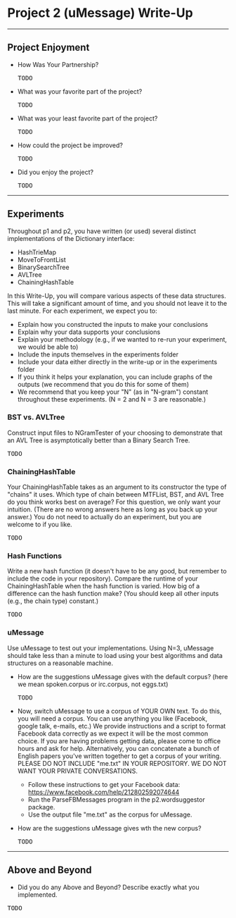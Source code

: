# Project 2 (uMessage) Write-Up #
--------

## Project Enjoyment ##
- How Was Your Partnership?
  <pre>TODO</pre>
  
- What was your favorite part of the project?
  <pre>TODO</pre>

- What was your least favorite part of the project?
  <pre>TODO</pre>

- How could the project be improved?
  <pre>TODO</pre>

- Did you enjoy the project?
  <pre>TODO</pre>
    
-----

## Experiments ##
Throughout p1 and p2, you have written (or used) several distinct implementations of the Dictionary interface:
 - HashTrieMap 
 - MoveToFrontList
 - BinarySearchTree
 - AVLTree
 - ChainingHashTable
 
 In this Write-Up, you will compare various aspects of these data structures.  This will take a significant amount of
 time, and you should not leave it to the last minute.  For each experiment, we expect you to:
 - Explain how you constructed the inputs to make your conclusions
 - Explain why your data supports your conclusions
 - Explain your methodology (e.g., if we wanted to re-run your experiment, we would be able to)
 - Include the inputs themselves in the experiments folder
 - Include your data either directly in the write-up or in the experiments folder
 - If you think it helps your explanation, you can include graphs of the outputs (we recommend that you do this for some of them)
 - We recommend that you keep your "N" (as in "N-gram") constant throughout these experiments. (N = 2 and N = 3 are reasonable.) 


### BST vs. AVLTree ###
Construct input files to NGramTester of your choosing to demonstrate that an AVL Tree is asymptotically better
than a Binary Search Tree.
<pre>TODO</pre>

### ChainingHashTable ###
Your ChainingHashTable takes as an argument to its constructor the type of "chains" it uses.  Which type
of chain between MTFList, BST, and AVL Tree do you think works best on average?  For this question, we
only want your intuition.  (There are no wrong answers here as long as you back up your answer.)  You
do not need to actually do an experiment, but you are welcome to if you like.
<pre>TODO</pre>
 
### Hash Functions ###
Write a new hash function (it doesn't have to be any good, but remember to include the code in your repository).
Compare the runtime of your ChainingHashTable when the hash function is varied.  How big of a difference can the
hash function make?  (You should keep all other inputs (e.g., the chain type) constant.)
<pre>TODO</pre>

### uMessage ###
Use uMessage to test out your implementations.  Using N=3, uMessage should take less than a minute to load using
your best algorithms and data structures on a reasonable machine.

 -  How are the suggestions uMessage gives with the default corpus? (here we mean spoken.corpus or irc.corpus, not eggs.txt)
    <pre>TODO</pre>

 - Now, switch uMessage to use a corpus of YOUR OWN text. To do this, you will need a corpus. 
   You can use anything you like (Facebook, google talk, e-mails, etc.)  We provide
   instructions and a script to format Facebook data correctly as we expect it will be the most common
   choice.  If you are having problems getting data, please come to office hours and ask for help.
   Alternatively, you can concatenate a bunch of English papers you've written together to get a corpus
   of your writing.  PLEASE DO NOT INCLUDE "me.txt" IN YOUR REPOSITORY.  WE DO NOT WANT YOUR PRIVATE CONVERSATIONS.
     * Follow these instructions to get your Facebook data: https://www.facebook.com/help/212802592074644
     * Run the ParseFBMessages program in the p2.wordsuggestor package.
     * Use the output file "me.txt" as the corpus for uMessage.
 
 - How are the suggestions uMessage gives wth the new corpus?
   <pre>TODO</pre>


-----

## Above and Beyond ##
-   Did you do any Above and Beyond?  Describe exactly what you implemented.
 <pre>TODO</pre>